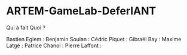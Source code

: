 # ARTEM-GameLab-DeferlANT

Qui à fait Quoi ?

Bastien Eglem : 
Benjamin Soulan : 
Cédric Piquet :
Gibraël Bay :
Maxime Latgé : 
Patrice Chanol :
Pierre Laffont :
